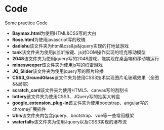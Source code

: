 # Code
Some practice Code

* **Baymax.html**为使用HTML&CSS写的大白
* **Rose.html**为使用javascript写的玫瑰
* **dadishu**该文件夹为html&css&js&jquery实现的打地鼠游戏
* **tank**该文件夹为使用js监听按键、js对DOM操作实现的坦克移动模型
* **2048**该文件夹为使用jquery写的2048游戏，能实现在桌面端和移动端运行
* **minesweeper**该文件夹为使用js写的扫雷游戏
* **JQ_Slider**该文件夹为使用jquery写的图片轮播
* **CSS3_GroundGlass**该文件夹为使用CSS3技术实现图片毛玻璃效果（全图&&局部）
* **scratch_card**该文件夹为使用HTML5、canvas写的刮刮卡
* **lottery**该文件夹为使用CSS3、JQuery写的抽奖大转盘
* **google_extension_plug-in**该文件夹为使用bootstrap、angular写的chrome扩展插件
* **Utils**该文件夹内包含jquery、bootstrap、vue等一些常用框架
* **waterfalls**该文件夹为使用Jquery以及CSS3实现的瀑布流
